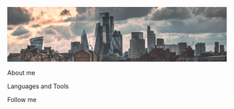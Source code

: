 [![Header](https://github.com/iPatrushevSergey/iPatrushevSergey/blob/main/The-Gherkin.jpg)](https://www.linkedin.com/in/isergeypatrushev/)

 About me

 Languages and Tools

 Follow me